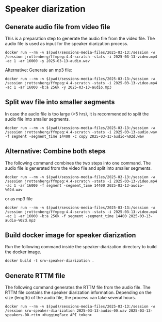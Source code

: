 # Speaker diarization

## Generate audio file from video file

This is a preparation step to generate the audio file from the video file. The audio file is used as input for the speaker diarization process.

```
docker run --rm -v $(pwd)/sessions-media-files/2025-03-13:/session -w /session jrottenberg/ffmpeg:4.4-scratch -stats -i 2025-03-13-video.mp4 -ac 1 -ar 16000 -y 2025-03-13-audio.wav
```

Alternative: Generate an mp3 file:

```
docker run --rm -v $(pwd)/sessions-media-files/2025-03-13:/session -w /session jrottenberg/ffmpeg:4.4-scratch -stats -i 2025-03-13-video.mp4 -ac 1 -ar 16000 -b:a 256k -y 2025-03-13-audio.mp3
```

## Split wav file into smaller segments

In case the audio file is too large (>5 hrs), it is recommended to split the audio file into smaller segments.

```
docker run --rm -v $(pwd)/sessions-media-files/2025-03-13:/session -w /session jrottenberg/ffmpeg:4.4-scratch -stats -i 2025-03-13-audio.wav -f segment -segment_time 14400 -c copy 2025-03-13-audio-%02d.wav
```

## Alternative: Combine both steps

The following command combines the two steps into one command. The audio file is generated from the video file and split into smaller segments.

```
docker run --rm -v $(pwd)/sessions-media-files/2025-03-13:/session -w /session jrottenberg/ffmpeg:4.4-scratch -stats -i 2025-03-13-video.mp4 -ac 1 -ar 16000 -f segment -segment_time 14400 2025-03-13-audio-%02d.wav
```

or as mp3 file

```
docker run --rm -v $(pwd)/sessions-media-files/2025-03-13:/session -w /session jrottenberg/ffmpeg:4.4-scratch -stats -i 2025-03-13-video.mp4 -ac 1 -ar 16000 -b:a 256k -f segment -segment_time 14400 2025-03-13-audio-%02d.mp3
```

## Build docker image for speaker diarization

Run the following command inside the speaker-diarization directory to build the docker image.

```
docker build -t srw-speaker-diarization .
```

## Generate RTTM file

The following command generates the RTTM file from the audio file. The RTTM file contains the speaker diarization information.
Depending on the size (length) of the audio file, the process can take several hours.

```
docker run --rm -v $(pwd)/sessions-media-files/2025-03-13:/session -w /session srw-speaker-diarization 2025-03-13-audio-00.wav 2025-03-13-speakers-00.rttm <HuggingFace API token>
```
